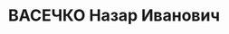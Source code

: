 ---
title: ВАСЕЧКО Назар Иванович
description: "1900 р. н., м-ко Янушпіль Янушпільської вол. Житомирського пов. Волинської\
  \ губ. Українець, чл. ВКП(б), пись-менний, зав. райфінвідділом. Проживав у смт Янушпіль\
  \ Янушпільського р-ну Житомирської обл. \n  Заарештований 24 жовтня 1937 р. Обвину-вачувався\
  \ в причетності до а.-р. організації. За ви-роком ВК ВС СРСР від 23 грудня 1937\
  \ р. розстрі-ляний 23 грудня 1937 р. у м. Київ. \n  Реабілітований у 1958 р."
---